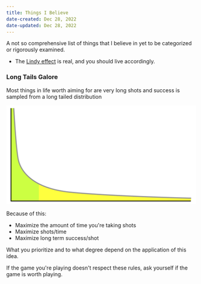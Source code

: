```yaml
---
title: Things I Believe
date-created: Dec 28, 2022
date-updated: Dec 28, 2022
---
```


A not so comprehensive list of things that I believe in yet to be categorized or rigorously examined.

- The [Lindy effect](https://en.wikipedia.org/wiki/Lindy_effect) is real, and you should live accordingly.

### Long Tails Galore

Most things in life worth aiming for are very long shots and success is sampled from a long tailed distribution

![An example of a very long tail](_assets/long_tail.svg)

Because of this:
- Maximize the amount of time you're taking shots
- Maximize shots/time
- Maximize long term success/shot

What you prioritize and to what degree depend on the application of this idea.

If the game you're playing doesn't respect these rules, ask yourself if the game is worth playing.